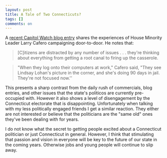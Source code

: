 ```yaml
---
layout: post
title: A Tale of Two Connecticuts?
tags: []
comments: on
---
```

A <a href="http://blogs.courant.com/capitol_watch/2010/07/larry-cafero-many-voters-are-n.html" target="_blank">recent Capitol Watch blog entry</a> shares the experiences of House Minority Leader Larry Cafero campaigning door-to-door. He notes that:<blockquote><p>[C]itizens are distracted by any number of issues . . . they're thinking about everything from getting a root canal to firing up the casserole.</p></blockquote><blockquote>"When they log onto their computers at work," Cafero said, "They see Lindsay Lohan's picture in the corner, and she's doing 90 days in jail. They're not focused now.''</blockquote>

This presents a sharp contrast from the daily rush of commercials, blog entries, and other issues that the state's politicos are currently pre-occupied with. However it also shows a level of disengagement by the Connecticut electorate that is disappointing. Unfortunately when talking with my less politically engaged friends I get a similar reaction. They either are not interested or believe that the politicians are the "same old" ones they've been dealing with for years.

I do not know what the secret to getting people excited about a Connecticut politician or just Connecticut in general. However, I think that stimulating that passion and vision in everyone will be key to the future of our state in the coming years. Otherwise jobs and young people will continue to slip away.
